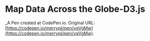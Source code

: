 # Map Data Across the Globe-D3.js
 _A Pen created at CodePen.io. Original URL: [https://codepen.io/merrypjj/pen/vqVgMw](https://codepen.io/merrypjj/pen/vqVgMw).

 